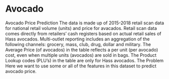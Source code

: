 # Avocado
Avocado Price Prediction The data is made up of 2015-2018 retail scan data for national retail volume (units) and price for avacados. Retail scan data comes directly from retailers’ cash registers based on actual retail sales of Hass avocados. Multi-outlet reporting includes an aggregation of the following channels: grocery, mass, club, drug, dollar and military. The Average Price (of avocados) in the table reflects a per unit (per avocado) cost, even when multiple units (avocados) are sold in bags. The Product Lookup codes (PLU’s) in the table are only for Hass avocados. The Problem Here we want to use some or all of the features in this dataset to predict avocado price.
